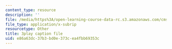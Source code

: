 ```yaml
---
content_type: resource
description: ''
file: /media/https%3A/open-learning-course-data-rc.s3.amazonaws.com/cms-s63-playful-augmented-reality-audio-design-exploration-fall-2019/e86a63dc37b3bd0e373cea4fbb69353c_f_0NSQj0Dyk.srt
file_type: application/x-subrip
resourcetype: Other
title: 3play caption file
uid: e86a63dc-37b3-bd0e-373c-ea4fbb69353c
---
```

